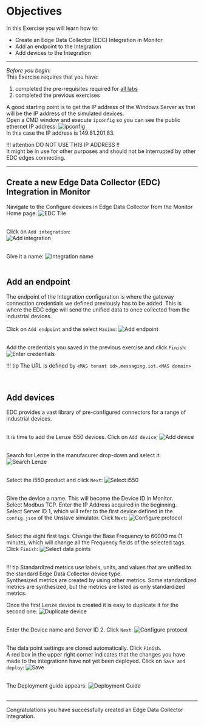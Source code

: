 # Objectives
In this Exercise you will learn how to:

* Create an Edge Data Collector (EDC) Integration in Monitor
* Add an endpoint to the Integration
* Add devices to the Integration

---
*Before you begin:*  
This Exercise requires that you have:

1. completed the pre-requisites required for [all labs](../prereqs)
2. completed the previous exercises
 
A good starting point is to get the IP address of the Windows Server as that will be the IP address of the simulated devices.</br>
Open a CMD window and execute `ipconfig` so you can see the public ethernet IP address:
![ipconfig](/img/edc_8.11/edc_integration_00.png)</br>
In this case the IP address is 149.81.201.83.

!!! attention
    DO NOT USE THIS IP ADDRESS !!</br>
    It might be in use for other purposes and should not be interrupted by other EDC edges connecting.

---
##  Create a new Edge Data Collector (EDC) Integration in Monitor

Navigate to the Configure devices in Edge Data Collector from the Monitor Home page:
![EDC Tile](/img/edc_8.11/edc_integration_01.png)</br></br>

Click on `Add integration`:  
![Add integration](/img/edc_8.11/edc_integration_02.png)</br></br>

Give it a name:
![Integration name](/img/edc_8.11/edc_integration_03.png)</br></br>


##  Add an endpoint
The endpoint of the Integration configuration is where the gateway connection credentials we defined previously has to be added. This is where the EDC edge will send the unified data to once collected from the industrial devices.</br></br>
Click on `Add endpoint` and the select `Maximo`:
![Add endpoint](/img/edc_8.11/edc_integration_04.png)</br></br>

Add the credentials you saved in the previous exercise and click `Finish`:
![Enter credentials](/img/edc_8.11/edc_integration_05.png)</br>


!!! tip 
    The URL is defined by `<MAS tenant id>.messaging.iot.<MAS domain>`</br>
</br></br>

## Add devices

EDC provides a vast library of pre-configured connectors for a range of industrial devices.</br></br>

It is time to add the Lenze i550 devices. Click on `Add device`;
![Add device](/img/edc_8.11/edc_integration_06.png)</br></br>

Search for Lenze in the manufacurer drop-down and select it:
![Search Lenze](/img/edc_8.11/edc_integration_07.png)</br></br>

Select the i550 product and click `Next`:
![Select i550](/img/edc_8.11/edc_integration_08.png)</br></br>

Give the device a name. This will become the Device ID in Monitor.</br>
Select Modbus TCP. Enter the IP Address acquired in the beginning.</br>
Select Server ID 1, which will refer to the first device defined in the</br>
`config.json` of the Unslave simulator. Click `Next`:
![Configure protocol](/img/edc_8.11/edc_integration_09.png)</br></br>

Select the eight first tags. Change the Base Frequency to 60000 ms (1 minute), which will change all the Frequency fields of the selected tags. Click `Finish`:
![Select data points](/img/edc_8.11/edc_integration_10.png)</br></br>

!!! tip 
    Standardized metrics use labels, units, and values that are unified to the standard Edge Data Collector device type.</br>
    Synthesized metrics are created by using other metrics. Some standardized metrics are synthesized, but the metrics are listed as only standardized metrics.

Once the first Lenze device is created it is easy to duplicate it for the second one:
![Duplicate device](/img/edc_8.11/edc_integration_11.png)</br></br>

Enter the Device name and Server ID 2. Click `Next`:
![Configure protocol](/img/edc_8.11/edc_integration_12.png)</br></br>

The data point settings are cloned automatically. Click `Finish`.</br>
A red box in the upper right corner indicates that the changes you have made to the integrationn have not yet been deployed. Click on `Save and deploy`:
![Save](/img/edc_8.11/edc_integration_13.png)</br></br>

The Deployment guide appears:
![Deployment Guide](/img/edc_8.11/edc_integration_14.png)</br></br>


---
Congratulations you have successfully created an Edge Data Collector Integration.</br>
